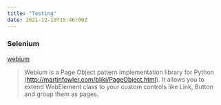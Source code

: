```yaml
---
title: "Testing"
date: 2021-12-19T15:46:00Z
---
```


### Selenium

[webium](https://github.com/wgnet/webium)

> Webium is a Page Object pattern implementation library for Python (http://martinfowler.com/bliki/PageObject.html). It allows you to extend WebElement class to your custom controls like Link, Button and group them as pages. 
